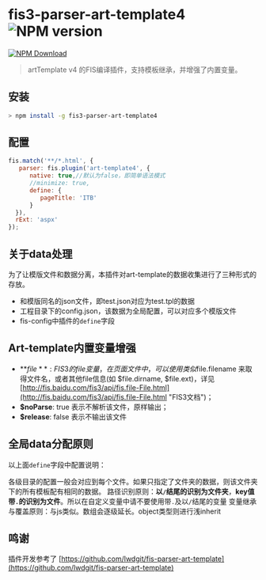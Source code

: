 # fis3-parser-art-template4 ![NPM version](https://badge.fury.io/js/fis3-parser-art-template4.png)

[![NPM Download](https://nodei.co/npm-dl/fis3-parser-art-template4.png?months=1)](https://www.npmjs.org/package/fis3-parser-art-template4)

> artTemplate v4 的FIS编译插件，支持模板继承，并增强了内置变量。

## 安装
```bash
> npm install -g fis3-parser-art-template4
```

## 配置
```javascript
fis.match('**/*.html', {
   parser: fis.plugin('art-template4', {
      native: true,//默认为false，即简单语法模式
      //minimize: true,  
      define: {
         pageTitle: 'ITB'
      }
  }),
  rExt: 'aspx' 
});
```

## 关于data处理

为了让模版文件和数据分离，本插件对art-template的数据收集进行了三种形式的存放。

 * 和模版同名的json文件，即test.json对应为test.tpl的数据
 * 工程目录下的config.json，该数据为全局配置，可以对应多个模版文件
 * fis-config中插件的`define`字段
 

## Art-template内置变量增强 ##
* **$file**: FIS3的file变量，在页面文件中，可以使用类似$file.filename 来取得文件名，或者其他file信息(如 $file.dirname, $file.ext)，详见[http://fis.baidu.com/fis3/api/fis.file-File.html](http://fis.baidu.com/fis3/api/fis.file-File.html "FIS3文档")；
* **$noParse**: true 表示不解析该文件，原样输出；
* **$release**: false 表示不输出该文件



## 全局data分配原则

以上面`define`字段中配置说明：

各级目录的配置一般会对应到每个文件。如果只指定了文件夹的数据，则该文件夹下的所有模板配有相同的数据。
路径识别原则：**以`/`结尾的识别为文件夹**，**key值带`.`的识别为文件**。所以在自定义变量中请不要使用带`.`及以`/`结尾的变量
变量继承与覆盖原则：与js类似。数组会逐级延长。object类型则进行浅inherit


## 鸣谢 ##
插件开发参考了 [https://github.com/lwdgit/fis-parser-art-template](https://github.com/lwdgit/fis-parser-art-template)
